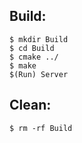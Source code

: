 ## Build:
    $ mkdir Build
    $ cd Build
    $ cmake ../
    $ make
    $(Run) Server

## Clean:
    $ rm -rf Build
